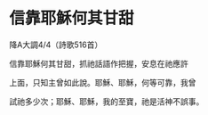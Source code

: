 # 信靠耶穌何其甘甜

降A大調4/4（詩歌516首）

信靠耶穌何其甘甜，抓祂話語作把握，安息在祂應許

上面，只知主曾如此說。耶穌、耶穌，何等可靠，我曾

試祂多少次；耶穌、耶穌，我的至寶，祂是活神不誤事。

